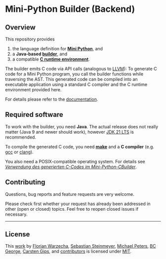 # Mini-Python Builder (Backend)

## Overview

This repository provides

1.  the language definition for **[Mini Python]**, and
2.  a **Java-based [builder]**, and
3.  a compatible **[C runtime environment]**.

The builder emits C code via API calls (analogous to [LLVM](https://llvm.org/)): To generate C code for a Mini
Python program, you call the builder functions while traversing the AST. This generated
code can be compiled into an executable application using a standard C compiler and the
C runtime environment provided here.

For details please refer to the [documentation].

[Mini Python]: docs/syntax_definition.md
[builder]: src/main/java/CBuilder/
[C runtime environment]: c-runtime/
[documentation]: docs/readme.md


## Required software

To work with the builder, you need **Java**. The actual release does not really matter
(Java 9 and newer should work), however [JDK 21 LTS] is recommended.

To compile the generated C code, you need **[make]** and a **C compiler** (e.g. [gcc] or
[clang]).

You also need a POSIX-compatible operating system. For details see
_[Verwendung des generierten C-Codes im Mini-Python-CBuilder]_.

[JDK 21 LTS]: https://openjdk.org/projects/jdk/21/
[make]: https://www.gnu.org/software/make/
[gcc]: https://gcc.gnu.org/
[clang]: https://clang.llvm.org/
[Verwendung des generierten C-Codes im Mini-Python-CBuilder]: docs/usage_generated_code.md


## Contributing

Questions, bug reports and feature requests are very welcome.

Please check first whether your request has already been addressed in other (open or closed)
topics. Feel free to reopen closed issues if necessary.


---

## License

This [work](https://github.com/Compiler-CampusMinden/Mini-Python-Builder) by
[Florian Warzecha](https://github.com/liketechnik),
[Sebastian Steinmeyer](https://github.com/CrappyAlgorithm),
[Michael Peters](https://github.com/mpeters4),
[BC George](https://github.com/bcg7),
[Carsten Gips](https://github.com/cagix), and
[contributors](https://github.com/Compiler-CampusMinden/Mini-Python-Builder/graphs/contributors)
is licensed under [MIT](LICENSE.md).
